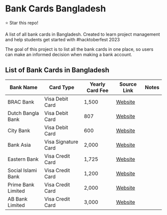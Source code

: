 # Bank Cards Bangladesh

⭐ Star this repo!

A list of all bank cards in Bangladesh. Created to learn project management and help students get started with #hacktoberfest 2023

The goal of this project is to list all the bank cards in one place, so users can make an informed decision when making a bank account.

## List of Bank Cards in Bangladesh

| Bank Name  | Card Type  | Yearly Card Fee  | Source Link  | Notes  |
|---|---|---|---|---|
| BRAC Bank  | Visa Debit Card  | 1,500  | [Website](https://www.bracbank.com/schedule_of_charges_credit_card.html)  |   |
| Dutch Bangla Bank | Visa Debit Card  | 807  | [Website](https://www.dutchbanglabank.com/schedule_charge/credit-cards-charges.pdf)  |   |
| City Bank  | Visa Debit Card  | 600   | [Website](https://www.thecitybank.com/download/VISA-Credit-Cards-Fees-Charges.pdf) |   |
| Bank Asia  | Visa Signature Card  | 2,000   | [Website](https://www.bankasia-bd.com/assets/downloads/Fess-and-charges-09.07.2023-05.pdf)   |   |
| Eastern Bank  | Visa Credit Card  | 1,725  | [Website](https://www.ebl.com.bd/assets/home/schedule/SOC-Cards_-Effective-from-November-2023.pdf) |   |
| Social Islami Bank  | Visa Credit Card  | 1,200   | [Website](https://www.siblbd.com/retail-cards/Schedule-of-Charges)  |   |
| Prime Bank Limited | Visa Credit Card  | 2,000   | [Website](https://www.primebank.com.bd/assets/downloads/1688382349_soc_card_March_2023.pdf)  |   |
| AB Bank Limited | Visa Credit Card  | 3,000   | [Website](https://abbl.com/wp-content/uploads/2023/10/Schedule-of-Charges-17-10-23.pdf)  |   |
